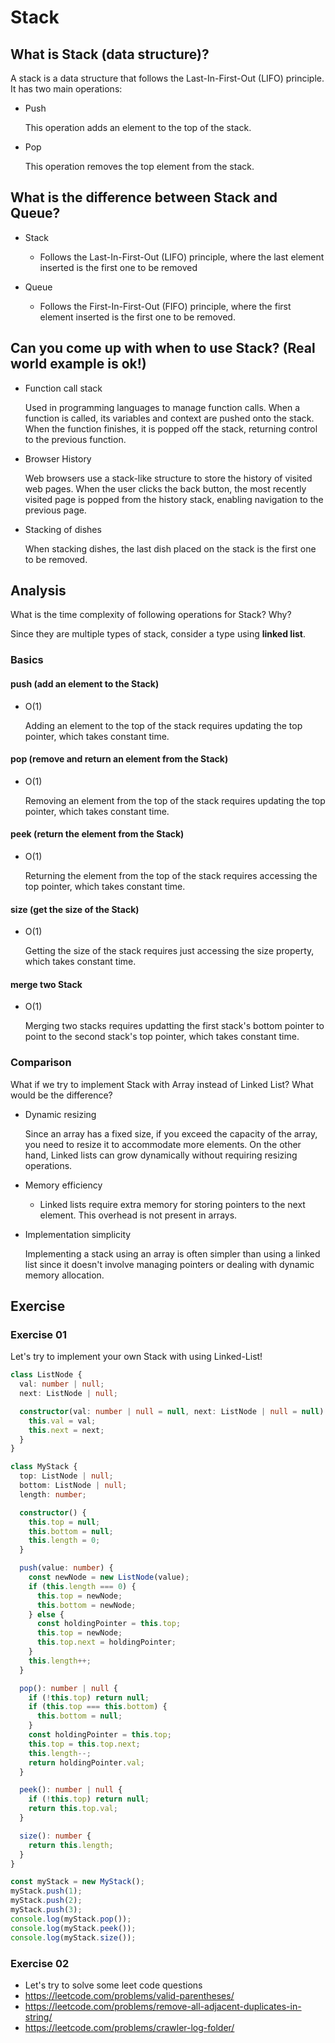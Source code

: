 # Stack

## What is Stack (data structure)?

A stack is a data structure that follows the Last-In-First-Out (LIFO) principle. It has two main operations:

- Push

  This operation adds an element to the top of the stack.

- Pop

  This operation removes the top element from the stack.

## What is the difference between Stack and Queue?

- Stack

  - Follows the Last-In-First-Out (LIFO) principle, where the last element inserted is the first one to be removed

- Queue

  - Follows the First-In-First-Out (FIFO) principle, where the first element inserted is the first one to be removed.

## Can you come up with when to use Stack? (Real world example is ok!)

- Function call stack

  Used in programming languages to manage function calls. When a function is called, its variables and context are pushed onto the stack. When the function finishes, it is popped off the stack, returning control to the previous function.

- Browser History

  Web browsers use a stack-like structure to store the history of visited web pages. When the user clicks the back button, the most recently visited page is popped from the history stack, enabling navigation to the previous page.

- Stacking of dishes

  When stacking dishes, the last dish placed on the stack is the first one to be removed.

## Analysis

What is the time complexity of following operations for Stack? Why?

Since they are multiple types of stack, consider a type using **linked list**.

### Basics

#### push (add an element to the Stack)

- O(1)

  Adding an element to the top of the stack requires updating the top pointer, which takes constant time.

#### pop (remove and return an element from the Stack)

- O(1)

  Removing an element from the top of the stack requires updating the top pointer, which takes constant time.

#### peek (return the element from the Stack)

- O(1)

  Returning the element from the top of the stack requires accessing the top pointer, which takes constant time.

#### size (get the size of the Stack)

- O(1)

  Getting the size of the stack requires just accessing the size property, which takes constant time.

#### merge two Stack

- O(1)

  Merging two stacks requires updatting the first stack's bottom pointer to point to the second stack's top pointer, which takes constant time.

### Comparison

What if we try to implement Stack with Array instead of Linked List?
What would be the difference?

- Dynamic resizing

  Since an array has a fixed size, if you exceed the capacity of the array, you need to resize it to accommodate more elements. On the other hand, Linked lists can grow dynamically without requiring resizing operations.

- Memory efficiency

  - Linked lists require extra memory for storing pointers to the next element. This overhead is not present in arrays.

- Implementation simplicity

  Implementing a stack using an array is often simpler than using a linked list since it doesn't involve managing pointers or dealing with dynamic memory allocation.

## Exercise

### Exercise 01

Let's try to implement your own Stack with using Linked-List!

```ts
class ListNode {
  val: number | null;
  next: ListNode | null;

  constructor(val: number | null = null, next: ListNode | null = null) {
    this.val = val;
    this.next = next;
  }
}

class MyStack {
  top: ListNode | null;
  bottom: ListNode | null;
  length: number;

  constructor() {
    this.top = null;
    this.bottom = null;
    this.length = 0;
  }

  push(value: number) {
    const newNode = new ListNode(value);
    if (this.length === 0) {
      this.top = newNode;
      this.bottom = newNode;
    } else {
      const holdingPointer = this.top;
      this.top = newNode;
      this.top.next = holdingPointer;
    }
    this.length++;
  }

  pop(): number | null {
    if (!this.top) return null;
    if (this.top === this.bottom) {
      this.bottom = null;
    }
    const holdingPointer = this.top;
    this.top = this.top.next;
    this.length--;
    return holdingPointer.val;
  }

  peek(): number | null {
    if (!this.top) return null;
    return this.top.val;
  }

  size(): number {
    return this.length;
  }
}

const myStack = new MyStack();
myStack.push(1);
myStack.push(2);
myStack.push(3);
console.log(myStack.pop());
console.log(myStack.peek());
console.log(myStack.size());
```

### Exercise 02

- Let's try to solve some leet code questions
- https://leetcode.com/problems/valid-parentheses/
- https://leetcode.com/problems/remove-all-adjacent-duplicates-in-string/
- https://leetcode.com/problems/crawler-log-folder/
